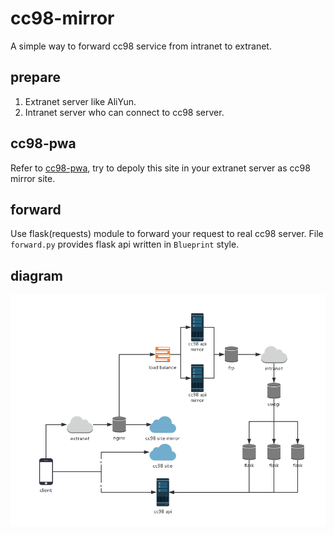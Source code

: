 # cc98-mirror

A simple way to forward cc98 service from intranet to extranet.

## prepare

1. Extranet server like AliYun.
2. Intranet server who can connect to cc98 server.

## cc98-pwa

Refer to [cc98-pwa](https://github.com/ZJU-CC98/CC98-PWA), try to depoly this site in your extranet server as cc98 mirror site.

## forward

Use flask(requests) module to forward your request to real cc98 server. File `forward.py` provides flask api written in `Blueprint` style.

## diagram

![](diagram.jpg)
